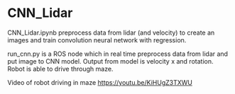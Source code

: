 # CNN_Lidar

CNN_Lidar.ipynb preprocess data from lidar (and velocity) to create an images and train convolution neural network with regression.

run_cnn.py is a ROS node which in real time preprocess data from lidar and put image to CNN model. Output from model is velocity x and rotation. Robot is able to drive through maze.

Video of robot driving in maze
https://youtu.be/KiHUgZ3TXWU
